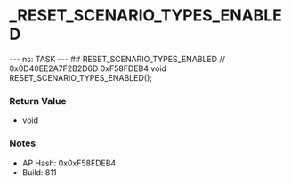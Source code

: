 # _RESET_SCENARIO_TYPES_ENABLED

--- ns: TASK --- ## RESET_SCENARIO_TYPES_ENABLED  // 0x0D40EE2A7F2B2D6D 0xF58FDEB4 void RESET_SCENARIO_TYPES_ENABLED();

### Return Value
* void

### Notes
* AP Hash: 0x0xF58FDEB4
* Build: 811

